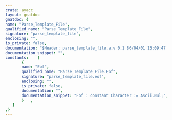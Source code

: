 ```yaml
---
crate: ayacc
layout: gnatdoc
gnatdoc: {
name: "Parse_Template_File",
qualified_name: "Parse_Template_File",
signature: "parse_template_file",
enclosing: "",
is_private: false,
documentation: "$Header: parse_template_file.a,v 0.1 86/04/01 15:09:47 ada Exp $\n$Log:	parse_template_file.a,v $\nRevision 0.1  86/04/01  15:09:47  ada\n This version fixes some minor bugs with empty grammars\n and $$ expansion. It also uses vads5.1b enhancements\n such as pragma inline.\n\n\nRevision 0.0  86/02/19  18:40:09  ada\n\nThese files comprise the initial version of Ayacc\ndesigned and implemented by David Taback and Deepak Tolani.\nAyacc has been compiled and tested under the Verdix Ada compiler\nversion 4.06 on a vax 11/750 running Unix 4.2BSD.",
documentation_snippet: "",
constants:    [
       {
       name: "Eof",
       qualified_name: "Parse_Template_File.Eof",
       signature: "parse_template_file.eof",
       enclosing: "",
       is_private: false,
       documentation: "",
       documentation_snippet: "Eof : constant Character := Ascii.Nul;",
       }   ,
   ]
,}
---
```

